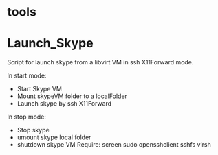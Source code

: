# tools
# Launch_Skype 
Script for launch skype from a libvirt VM in ssh X11Forward mode.

In start mode:
 - Start Skype VM
 - Mount skypeVM folder to a localFolder
 - Launch skype by ssh X11Forward

In stop mode:
 - Stop skype
 - umount skype local folder
 - shutdown skype VM
Require: screen sudo opensshclient sshfs virsh
